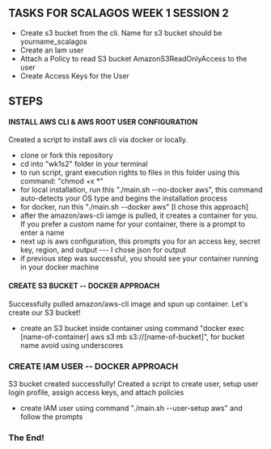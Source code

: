 ## TASKS FOR SCALAGOS WEEK 1 SESSION 2
- Create s3 bucket from the cli. Name for s3 bucket should be yourname_scalagos
- Create an Iam user
- Attach a Policy to read S3 bucket AmazonS3ReadOnlyAccess to the user
- Create Access Keys for the User


## STEPS

#### INSTALL AWS CLI & AWS ROOT USER CONFIGURATION
Created a script to install aws cli via docker or locally. 

- clone or fork this repository
- cd into "wk1s2" folder in your terminal
- to run script, grant execution rights to files in this folder using this command: "chmod +x *"
- for local installation, run this "./main.sh --no-docker aws", this command auto-detects your OS type and begins the installation process 
- for docker, run this "./main.sh --docker aws" [I chose this approach]
- after the amazon/aws-cli iamge is pulled, it creates a container for you. If you prefer a custom name for your container, there is a prompt to enter a name
- next up is aws configuration, this prompts you for an access key, secret key, region, and output --- I chose json for output
- if previous step was successful, you should see your container running in your docker machine


#### CREATE S3 BUCKET -- DOCKER APPROACH
Successfully pulled amazon/aws-cli image and spun up container. Let's create our S3 bucket!

- create an S3 bucket inside container using command "docker exec [name-of-container] aws s3 mb s3://[name-of-bucket]", for bucket name avoid using underscores

### CREATE IAM USER -- DOCKER APPROACH
S3 bucket created successfully! Created a script to create user, setup user login profile, assign access keys, and attach policies

- create IAM user using command "./main.sh --user-setup aws" and follow the prompts

### The End!


